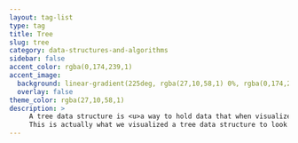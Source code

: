 ```yaml
---
layout: tag-list
type: tag
title: Tree
slug: tree
category: data-structures-and-algorithms
sidebar: false
accent_color: rgba(0,174,239,1)
accent_image:
  background: linear-gradient(225deg, rgba(27,10,58,1) 0%, rgba(0,174,239,1) 80%)
  overlay: false
theme_color: rgba(27,10,58,1)
description: >
     A tree data structure is <u>a way to hold data that when visualized looks like a tree.
     This is actually what we visualized a tree data structure to look like all data points in the tree are called nodes.
---
```


